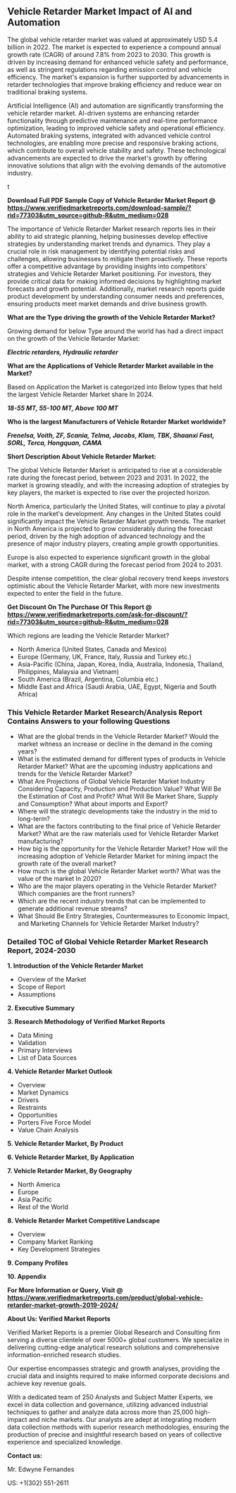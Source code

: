 <h2>Vehicle Retarder Market Impact of AI and Automation</h2><p>The global vehicle retarder market was valued at approximately USD 5.4 billion in 2022. The market is expected to experience a compound annual growth rate (CAGR) of around 7.8% from 2023 to 2030. This growth is driven by increasing demand for enhanced vehicle safety and performance, as well as stringent regulations regarding emission control and vehicle efficiency. The market's expansion is further supported by advancements in retarder technologies that improve braking efficiency and reduce wear on traditional braking systems.</p><p>Artificial Intelligence (AI) and automation are significantly transforming the vehicle retarder market. AI-driven systems are enhancing retarder functionality through predictive maintenance and real-time performance optimization, leading to improved vehicle safety and operational efficiency. Automated braking systems, integrated with advanced vehicle control technologies, are enabling more precise and responsive braking actions, which contribute to overall vehicle stability and safety. These technological advancements are expected to drive the market's growth by offering innovative solutions that align with the evolving demands of the automotive industry.</p>t</p><p id="" class=""><strong>Download Full PDF Sample Copy of Vehicle Retarder Market Report @ <a href="https://www.verifiedmarketreports.com/download-sample/?rid=77303&utm_source=github-R&utm_medium=028" target="_blank">https://www.verifiedmarketreports.com/download-sample/?rid=77303&utm_source=github-R&utm_medium=028</a></strong></p><p>The importance of&nbsp;Vehicle Retarder Market research reports lies in their ability to aid strategic planning, helping businesses develop effective strategies by understanding market trends and dynamics. They play a crucial role in risk management by identifying potential risks and challenges, allowing businesses to mitigate them proactively. These reports offer a competitive advantage by providing insights into competitors' strategies and Vehicle Retarder Market positioning. For investors, they provide critical data for making informed decisions by highlighting market forecasts and growth potential. Additionally, market research reports guide product development by understanding consumer needs and preferences, ensuring products meet market demands and drive business growth.</p><p><strong>What are the&nbsp;Type driving the growth of the Vehicle Retarder Market?</strong></p><p id="" class="">Growing demand for below Type around the world has had a direct impact on the growth of the Vehicle Retarder Market:</p><em><strong>Electric retarders, Hydraulic retarder</strong></em></p><strong>What are the&nbsp;Applications&nbsp;of Vehicle Retarder Market available in the Market?</strong></p><p id="" class="">Based on Application the Market is categorized into Below types that held the largest Vehicle Retarder Market share In 2024.</p><em><strong>18-55 MT, 55-100 MT, Above 100 MT</strong></em></p><strong>Who is the largest Manufacturers of Vehicle Retarder Market worldwide?</strong></p><p><em><strong>Frenelsa, Voith, ZF, Scania, Telma, Jacobs, Klam, TBK, Shaanxi Fast, SORL, Terca, Hongquan, CAMA</strong></em></p><p id="" class=""><strong>Short Description About Vehicle Retarder Market:</strong></p><p>The global Vehicle Retarder Market is anticipated to rise at a considerable rate during the forecast period, between 2023 and 2031. In 2022, the market is growing steadily, and with the increasing adoption of strategies by key players, the market is expected to rise over the projected horizon.</p><p>North America, particularly the United States, will continue to play a pivotal role in the market's development. Any changes in the United States could significantly impact the Vehicle Retarder Market growth trends. The market in North America is projected to grow considerably during the forecast period, driven by the high adoption of advanced technology and the presence of major industry players, creating ample growth opportunities.</p><p>Europe is also expected to experience significant growth in the global market, with a strong CAGR during the forecast period from 2024 to 2031.</p><p>Despite intense competition, the clear global recovery trend keeps investors optimistic about the Vehicle Retarder Market, with more new investments expected to enter the field in the future.</p><p id="" class=""><strong>Get Discount On The Purchase Of This Report @ <a href="https://www.verifiedmarketreports.com/ask-for-discount/?rid=77303&utm_source=github-R&utm_medium=028" target="_blank">https://www.verifiedmarketreports.com/ask-for-discount/?rid=77303&utm_source=github-R&utm_medium=028</a></strong></p>Which regions are leading the Vehicle Retarder Market?</p><ul><li>North America (United States, Canada and Mexico)</li><li>Europe (Germany, UK, France, Italy, Russia and Turkey etc.)</li><li>Asia-Pacific (China, Japan, Korea, India, Australia, Indonesia, Thailand, Philippines, Malaysia and Vietnam)</li><li>South America (Brazil, Argentina, Columbia etc.)</li><li>Middle East and Africa (Saudi Arabia, UAE, Egypt, Nigeria and South Africa)</li></ul><h3 id="" class="">This Vehicle Retarder Market Research/Analysis Report Contains Answers to your following Questions</h3><ul><li>What are the global trends in the Vehicle Retarder Market? Would the market witness an increase or decline in the demand in the coming years?</li><li>What is the estimated demand for different types of products in Vehicle Retarder Market? What are the upcoming industry applications and trends for the Vehicle Retarder Market?</li><li>What Are Projections of Global Vehicle Retarder Market Industry Considering Capacity, Production and Production Value? What Will Be the Estimation of Cost and Profit? What Will Be Market Share, Supply and Consumption? What about imports and Export?</li><li>Where will the strategic developments take the industry in the mid to long-term?</li><li>What are the factors contributing to the final price of Vehicle Retarder Market? What are the raw materials used for Vehicle Retarder Market manufacturing?</li><li>How big is the opportunity for the Vehicle Retarder Market? How will the increasing adoption of Vehicle Retarder Market for mining impact the growth rate of the overall market?</li><li>How much is the global Vehicle Retarder Market worth? What was the value of the market In 2020?</li><li>Who are the major players operating in the Vehicle Retarder Market? Which companies are the front runners?</li><li>Which are the recent industry trends that can be implemented to generate additional revenue streams?</li><li>What Should Be Entry Strategies, Countermeasures to Economic Impact, and Marketing Channels for Vehicle Retarder Market Industry?</li></ul><h3 id="" class="">Detailed TOC of Global Vehicle Retarder Market Research Report, 2024-2030</h3><p id="" class=""><strong>1. Introduction of the Vehicle Retarder Market</strong></p><ul><li>Overview of the Market</li><li>Scope of Report</li><li>Assumptions</li></ul><p id="" class=""><strong>2. Executive Summary</strong></p><p id="" class=""><strong>3. Research Methodology of Verified Market Reports</strong></p><ul><li>Data Mining</li><li>Validation</li><li>Primary Interviews</li><li>List of Data Sources</li></ul><p id="" class=""><strong>4. Vehicle Retarder Market Outlook</strong></p><ul><li>Overview</li><li>Market Dynamics</li><li>Drivers</li><li>Restraints</li><li>Opportunities</li><li>Porters Five Force Model</li><li>Value Chain Analysis</li></ul><p id="" class=""><strong>5. Vehicle Retarder Market, By Product</strong></p><p id="" class=""><strong>6. Vehicle Retarder Market, By Application</strong></p><p id="" class=""><strong>7. Vehicle Retarder Market, By Geography</strong></p><ul><li>North America</li><li>Europe</li><li>Asia Pacific</li><li>Rest of the World</li></ul><p id="" class=""><strong>8. Vehicle Retarder Market Competitive Landscape</strong></p><ul><li>Overview</li><li>Company Market Ranking</li><li>Key Development Strategies</li></ul><p id="" class=""><strong>9. Company Profiles</strong></p><p id="" class=""><strong>10. Appendix</strong></p><p id="" class=""><strong>For More Information or Query, Visit @ <a href="https://www.verifiedmarketreports.com/product/global-vehicle-retarder-market-growth-2019-2024/" target="_blank">https://www.verifiedmarketreports.com/product/global-vehicle-retarder-market-growth-2019-2024/</a></strong></p><p id="" class=""><strong>About Us: Verified Market Reports</strong></p><p id="" class="">Verified Market Reports is a premier Global Research and Consulting firm serving a diverse clientele of over 5000+ global customers. We specialize in delivering cutting-edge analytical research solutions and comprehensive information-enriched research studies.</p><p id="" class="">Our expertise encompasses strategic and growth analyses, providing the crucial data and insights required to make informed corporate decisions and achieve key revenue goals.</p><p id="" class="">With a dedicated team of 250 Analysts and Subject Matter Experts, we excel in data collection and governance, utilizing advanced industrial techniques to gather and analyze data across more than 25,000 high-impact and niche markets. Our analysts are adept at integrating modern data collection methods with superior research methodologies, ensuring the production of precise and insightful research based on years of collective experience and specialized knowledge.</p><p id="" class=""><strong>Contact us:</strong></p><p id="" class="">Mr. Edwyne Fernandes</p><p id="" class="">US: +1(302) 551-2611</p>